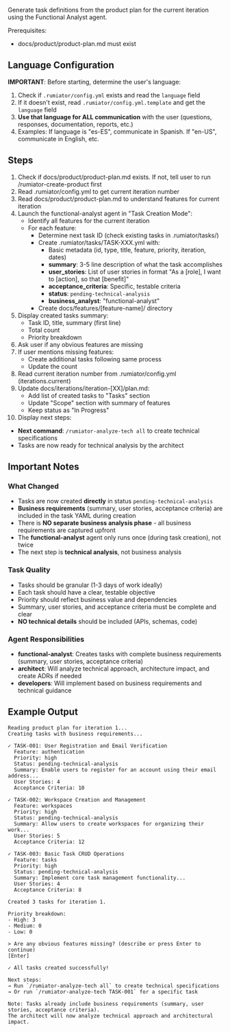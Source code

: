 Generate task definitions from the product plan for the current iteration using the Functional Analyst agent.

Prerequisites:
- docs/product/product-plan.md must exist

## Language Configuration
**IMPORTANT**: Before starting, determine the user's language:
1. Check if `.rumiator/config.yml` exists and read the `language` field
2. If it doesn't exist, read `.rumiator/config.yml.template` and get the `language` field
3. **Use that language for ALL communication** with the user (questions, responses, documentation, reports, etc.)
4. Examples: If language is "es-ES", communicate in Spanish. If "en-US", communicate in English, etc.

## Steps

1. Check if docs/product/product-plan.md exists. If not, tell user to run /rumiator-create-product first
2. Read .rumiator/config.yml to get current iteration number
3. Read docs/product/product-plan.md to understand features for current iteration
4. Launch the functional-analyst agent in "Task Creation Mode":
   - Identify all features for the current iteration
   - For each feature:
     * Determine next task ID (check existing tasks in .rumiator/tasks/)
     * Create .rumiator/tasks/TASK-XXX.yml with:
       - Basic metadata (id, type, title, feature, priority, iteration, dates)
       - **summary**: 3-5 line description of what the task accomplishes
       - **user_stories**: List of user stories in format "As a [role], I want to [action], so that [benefit]"
       - **acceptance_criteria**: Specific, testable criteria
       - **status**: `pending-technical-analysis`
       - **business_analyst**: "functional-analyst"
     * Create docs/features/[feature-name]/ directory
5. Display created tasks summary:
   - Task ID, title, summary (first line)
   - Total count
   - Priority breakdown
6. Ask user if any obvious features are missing
7. If user mentions missing features:
   - Create additional tasks following same process
   - Update the count
8. Read current iteration number from .rumiator/config.yml (iterations.current)
9. Update docs/iterations/iteration-[XX]/plan.md:
   - Add list of created tasks to "Tasks" section
   - Update "Scope" section with summary of features
   - Keep status as "In Progress"
10. Display next steps:
   - **Next command**: `/rumiator-analyze-tech all` to create technical specifications
   - Tasks are now ready for technical analysis by the architect

## Important Notes

### What Changed
- Tasks are now created **directly** in status `pending-technical-analysis`
- **Business requirements** (summary, user stories, acceptance criteria) are included in the task YAML during creation
- There is **NO separate business analysis phase** - all business requirements are captured upfront
- The **functional-analyst** agent only runs once (during task creation), not twice
- The next step is **technical analysis**, not business analysis

### Task Quality
- Tasks should be granular (1-3 days of work ideally)
- Each task should have a clear, testable objective
- Priority should reflect business value and dependencies
- Summary, user stories, and acceptance criteria must be complete and clear
- **NO technical details** should be included (APIs, schemas, code)

### Agent Responsibilities
- **functional-analyst**: Creates tasks with complete business requirements (summary, user stories, acceptance criteria)
- **architect**: Will analyze technical approach, architecture impact, and create ADRs if needed
- **developers**: Will implement based on business requirements and technical guidance

## Example Output

```
Reading product plan for iteration 1...
Creating tasks with business requirements...

✓ TASK-001: User Registration and Email Verification
  Feature: authentication
  Priority: high
  Status: pending-technical-analysis
  Summary: Enable users to register for an account using their email address...
  User Stories: 4
  Acceptance Criteria: 10

✓ TASK-002: Workspace Creation and Management
  Feature: workspaces
  Priority: high
  Status: pending-technical-analysis
  Summary: Allow users to create workspaces for organizing their work...
  User Stories: 5
  Acceptance Criteria: 12

✓ TASK-003: Basic Task CRUD Operations
  Feature: tasks
  Priority: high
  Status: pending-technical-analysis
  Summary: Implement core task management functionality...
  User Stories: 4
  Acceptance Criteria: 8

Created 3 tasks for iteration 1.

Priority breakdown:
- High: 3
- Medium: 0
- Low: 0

> Are any obvious features missing? (describe or press Enter to continue)
[Enter]

✓ All tasks created successfully!

Next steps:
→ Run `/rumiator-analyze-tech all` to create technical specifications
→ Or run `/rumiator-analyze-tech TASK-001` for a specific task

Note: Tasks already include business requirements (summary, user stories, acceptance criteria).
The architect will now analyze technical approach and architectural impact.
```
